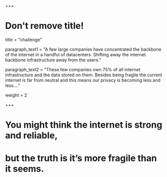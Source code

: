 +++
# Don't remove title!

title = "challenge"

paragraph_text1 = "A few large companies have concentrated the backbone of the internet in a handful of datacenters. Shifting away the internet backbone infrastructure away from the users."

paragraph_text2 = "These few companies own 75% of all internet infrastructure and the data stored on them. Besides being fragile the current internet is far from neutral and this means our privacy is becoming less and less…."

weight = 2

+++
# You might think the internet is strong and reliable,
# but the truth is it’s more fragile than it seems.
